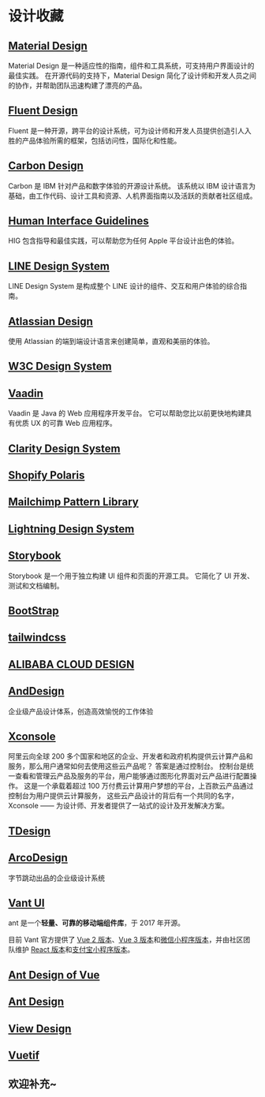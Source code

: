 # 设计收藏

## [Material Design](https://material.io/)

Material Design 是一种适应性的指南，组件和工具系统，可支持用户界面设计的最佳实践。
在开源代码的支持下，Material Design 简化了设计师和开发人员之间的协作，并帮助团队迅速构建了漂亮的产品。

## [Fluent Design](https://www.microsoft.com/design/fluent/#/)

Fluent 是一种开源，跨平台的设计系统，可为设计师和开发人员提供创造引人入胜的产品体验所需的框架，包括访问性，国际化和性能。

## [Carbon Design](https://carbondesignsystem.com/)

Carbon 是 IBM 针对产品和数字体验的开源设计系统。
该系统以 IBM 设计语言为基础，由工作代码、设计工具和资源、人机界面指南以及活跃的贡献者社区组成。

## [Human Interface Guidelines](https://developer.apple.com/design/human-interface-guidelines/guidelines/overview/)

HIG 包含指导和最佳实践，可以帮助您为任何 Apple 平台设计出色的体验。

## [LINE Design System](https://designsystem.line.me/)

LINE Design System 是构成整个 LINE 设计的组件、交互和用户体验的综合指南。

## [Atlassian Design](https://atlassian.design/)

使用 Atlassian 的端到端设计语言来创建简单，直观和美丽的体验。

## [W3C Design System](https://design-system.w3.org/)

## [Vaadin](https://vaadin.com/)

Vaadin 是 Java 的 Web 应用程序开发平台。
它可以帮助您比以前更快地构建具有优质 UX 的可靠 Web 应用程序。

## [Clarity Design System](https://clarity.design/)

## [Shopify Polaris](https://polaris.shopify.com/)

## [Mailchimp Pattern Library](https://ux.mailchimp.com/)

## [Lightning Design System](https://www.lightningdesignsystem.com/)

## [Storybook](https://storybook.js.org/)

Storybook 是一个用于独立构建 UI 组件和页面的开源工具。
它简化了 UI 开发、测试和文档编制。

## [BootStrap](https://getbootstrap.com/)

## [tailwindcss](https://tailwindcss.com/)

## [ALIBABA CLOUD DESIGN](https://design.aliyun.com/)

## [AndDesign](https://ant.design/index-cn)

企业级产品设计体系，创造高效愉悦的工作体验

## [Xconsole](http://xconsole.cloud/)

阿里云向全球 200 多个国家和地区的企业、开发者和政府机构提供云计算产品和服务，那么用户通常如何去使用这些云产品呢？
答案是通过控制台。
控制台是统一查看和管理云产品及服务的平台，用户能够通过图形化界面对云产品进行配置操作。
这是一个承载着超过 100 万付费云计算用户梦想的平台，上百款云产品通过控制台为用户提供云计算服务，
这些云产品设计的背后有一个共同的名字，Xconsole —— 为设计师、开发者提供了一站式的设计及开发解决方案。

## [TDesign](https://tdesign.tencent.com/)

## [ArcoDesign](https://arco.design/)

字节跳动出品的企业级设计系统

## [Vant UI](https://youzan.github.io/vant/#/zh-CN)

ant 是一个**轻量、可靠的移动端组件库**，于 2017 年开源。

目前 Vant 官方提供了 [Vue 2 版本](https://vant-contrib.gitee.io/vant/v2)、[Vue 3 版本](https://vant-contrib.gitee.io/vant)和[微信小程序版本](http://vant-contrib.gitee.io/vant-weapp)，并由社区团队维护 [React 版本](https://github.com/3lang3/react-vant)和[支付宝小程序版本](https://github.com/ant-move/Vant-Aliapp)。

## [Ant Design of Vue ](https://antdv.com/docs/vue/introduce-cn)

## [Ant Design](https://ant.design/index-cn)

## [View Design](https://www.iviewui.com/)

## [Vuetif](https://vuetifyjs.com/en/)

## 欢迎补充~


